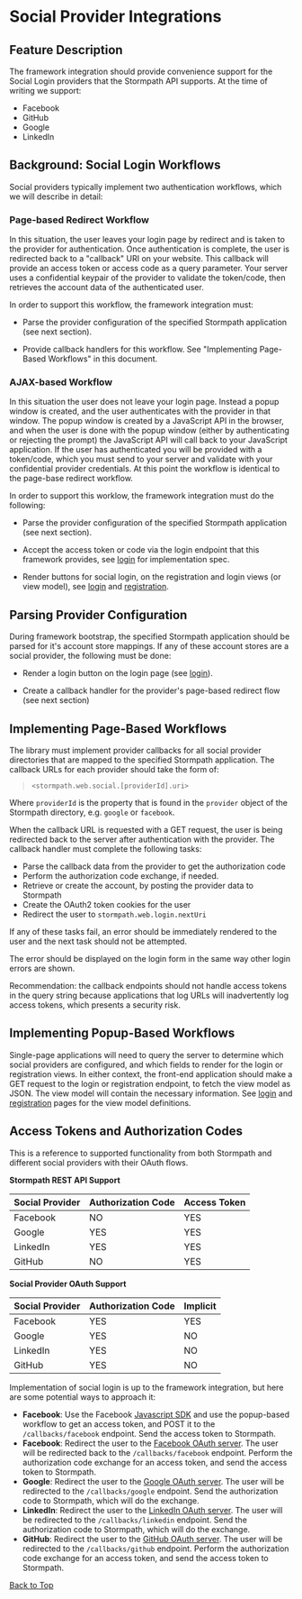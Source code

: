 # Social Provider Integrations

## Feature Description

The framework integration should provide convenience support for the Social
Login providers that the Stormpath API supports.  At the time of writing we
support:

* Facebook
* GitHub
* Google
* LinkedIn

## Background: Social Login Workflows

Social providers typically implement two authentication workflows, which we will
describe in detail:

### Page-based Redirect Workflow

In this situation, the user leaves your login page by redirect and is taken to
the provider for authentication.  Once authentication is complete, the user is
redirected back to a "callback" URI on your website.  This callback will provide
an access token or access code as a query parameter.  Your server uses a
confidential keypair of the provider to validate the token/code, then retrieves
the account data of the authenticated user.

In order to support this workflow, the framework integration must:

* Parse the provider configuration of the specified Stormpath application (see
  next section).

* Provide callback handlers for this workflow.  See "Implementing Page-Based
  Workflows" in this document.

### AJAX-based Workflow

In this situation the user does not leave your login page.  Instead a popup
window is created, and the user authenticates with the provider in that window.
The popup window is created by a JavaScript API in the browser, and when the
user is done with the popup window (either by authenticating or rejecting the
prompt) the JavaScript API will call back to your JavaScript application.  If
the user has authenticated you will be provided with a token/code, which you
must send to your server and validate with your confidential provider
credentials.  At this point the workflow is identical to the page-base redirect
workflow.

In order to support this worklow, the framework integration must do the
following:

  * Parse the provider configuration of the specified Stormpath application (see
    next section).

  * Accept the access token or code via the login endpoint that this framework
    provides, see [login][] for implementation spec.

  * Render buttons for social login, on the registration and login views (or
    view model), see [login][] and [registration][].


## Parsing Provider Configuration

During framework bootstrap, the specified Stormpath application should be parsed
for it's account store mappings.  If any of these account stores are a social
provider, the following must be done:

* Render a login button on the login page (see [login][]).

* Create a callback handler for the provider's page-based redirect flow (see
  next section)


## Implementing Page-Based Workflows

The library must implement provider callbacks for all social provider
directories that are mapped to the specified Stormpath application.  The
callback URLs for each provider should take the form of:

> `<stormpath.web.social.[providerId].uri>`

Where `providerId` is the property that is found in the `provider` object of
the Stormpath directory, e.g. `google` or `facebook`.

When the callback URL is requested with a GET request, the user is being
redirected back to the server after authentication with the provider.  The
callback handler must complete the following tasks:

  * Parse the callback data from the provider to get the authorization code
  * Perform the authorization code exchange, if needed. 
  * Retrieve or create the account, by posting the provider data to Stormpath
  * Create the OAuth2 token cookies for the user
  * Redirect the user to `stormpath.web.login.nextUri`

If any of these tasks fail, an error should be immediately rendered to the user
and the next task should not be attempted.

The error should be displayed on the login form in the same way other login
errors are shown.

Recommendation: the callback endpoints should not handle access tokens in the query string because applications that log URLs will inadvertently log access tokens, which presents a security risk. 

## Implementing Popup-Based Workflows

Single-page applications will need to query the server to determine which social
providers are configured, and which fields to render for the login or
registration views.  In either context, the front-end application should make
a GET request to the login or registration endpoint, to fetch the view model
as JSON.  The view model will contain the necessary information.  See [login][]
and [registration][] pages for the view model definitions.

## Access Tokens and Authorization Codes

This is a reference to supported functionality from both Stormpath and different social providers with their OAuth flows. 

**Stormpath REST API Support**

|Social Provider|Authorization Code|Access Token|
|---|---|---|
|Facebook|NO|YES|
|Google|YES|YES|
|LinkedIn|YES|YES|
|GitHub|NO|YES|

**Social Provider OAuth Support**

|Social Provider|Authorization Code|Implicit|
|---|---|---|
|Facebook|YES|YES|
|Google|YES|NO|
|LinkedIn|YES|NO|
|GitHub|YES|NO|

Implementation of social login is up to the framework integration, but here are some potential ways to approach it: 

* **Facebook**: Use the Facebook [Javascript SDK](https://developers.facebook.com/docs/facebook-login/web) and use the popup-based workflow to get an access token, and POST it to the `/callbacks/facebook` endpoint. Send the access token to Stormpath. 
* **Facebook**: Redirect the user to the [Facebook OAuth server](https://developers.facebook.com/docs/facebook-login/manually-build-a-login-flow). The user will be redirected back to the `/callbacks/facebook` endpoint. Perform the authorization code exchange for an access token, and send the access token to Stormpath. 
* **Google**: Redirect the user to the [Google OAuth server](https://developers.google.com/identity/protocols/OAuth2WebServer#preparing-to-start-the-oauth-20-flow). The user will be redirected to the `/callbacks/google` endpoint. Send the authorization code to Stormpath, which will do the exchange. 
* **LinkedIn**: Redirect the user to the [LinkedIn OAuth server](https://developer.linkedin.com/docs/oauth2). The user will be redirected to the `/callbacks/linkedin` endpoint. Send the authorization code to Stormpath, which will do the exchange. 
* **GitHub**: Redirect the user to the [GitHub OAuth server](https://developer.github.com/v3/oauth/). The user will be redirected to the `/callbacks/github` endpoint. Perform the authorization code exchange for an access token, and send the access token to Stormpath. 
 
<a href="#top">Back to Top</a>

[login]: login.md
[registration]: registration.md